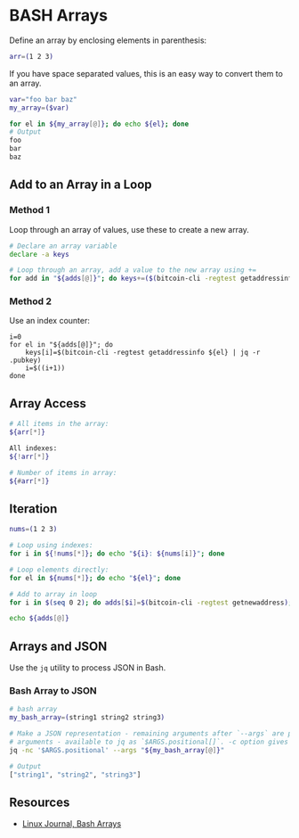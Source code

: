 #  BASH Arrays

Define an array by enclosing elements in parenthesis:

```bash
arr=(1 2 3)
```

If you have space separated values, this is an easy way to convert them to an array.

```bash
var="foo bar baz"
my_array=($var)

for el in ${my_array[@]}; do echo ${el}; done
# Output
foo
bar
baz
```
Add to an Array in a Loop
-------------------------
### Method 1
Loop through an array of values, use these to create a new array.

```bash
# Declare an array variable
declare -a keys

# Loop through an array, add a value to the new array using +=
for add in "${adds[@]}"; do keys+=($(bitcoin-cli -regtest getaddressinfo ${add} | jq -r .pubkey)); done
```
### Method 2
Use an index counter:
```
i=0
for el in "${adds[@]}"; do
	keys[i]=$(bitcoin-cli -regtest getaddressinfo ${el} | jq -r .pubkey)
	i=$((i+1))
done
```

Array Access
-------------
```bash
# All items in the array:
${arr[*]}

All indexes:
${!arr[*]}

# Number of items in array:
${#arr[*]}
```

Iteration
---------

```bash
nums=(1 2 3)

# Loop using indexes:
for i in ${!nums[*]}; do echo "${i}: ${nums[i]}"; done

# Loop elements directly:
for el in ${nums[*]}; do echo "${el}"; done
```

```bash
# Add to array in loop
for i in $(seq 0 2); do adds[$i]=$(bitcoin-cli -regtest getnewaddress); done

echo ${adds[@]}
```

Arrays and JSON
---------------
Use the `jq` utility to process JSON in Bash.

### Bash Array to JSON
```bash
# bash array
my_bash_array=(string1 string2 string3)

# Make a JSON representation - remaining arguments after `--args` are positional JSON text
# arguments - available to jq as `$ARGS.positional[]`. -c option gives compact (single-line) output.
jq -nc '$ARGS.positional' --args "${my_bash_array[@]}"

# Output
["string1", "string2", "string3"]
```

Resources
---------
* [Linux Journal, Bash Arrays][1]

[1]: https://www.linuxjournal.com/content/bash-arrays
